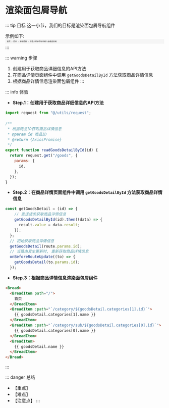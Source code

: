 # 渲染面包屑导航

::: tip 目标
这一小节，我们的目标是渲染面包屑导航组件

示例如下:
![breadcrumb](./images/124.png)
:::

::: warning 步骤

1. 创建用于获取商品详细信息的API方法
2. 在商品详情页面组件中调用 `getGoodsDetailById` 方法获取商品详情信息
3. 根据商品详情信息渲染面包屑组件
:::

::: info 体验

* **Step.1：创建用于获取商品详细信息的API方法**

```js
import request from "@/utils/request";

/**
 * 根据商品ID获取商品详情信息
 * @param id 商品ID
 * @return {AxiosPromise}
 */
export function readGoodsDetailById(id) {
  return request.get("/goods", {
    params: {
      id,
    },
  });
}
```

* **Step.2：在商品详情页面组件中调用 `getGoodsDetailById` 方法获取商品详情信息**

```js
const getGoodsDetail = (id) => {
    // 发送请求获取商品详情信息
    getGoodsDetailById(id).then((data) => {
      result.value = data.result;
    });
  };
  // 初始获取商品详情信息
  getGoodsDetail(route.params.id);
  // 当路由发生更新时, 重新获取商品详情信息
  onBeforeRouteUpdate((to) => {
    getGoodsDetail(to.params.id);
  });
```

* **Step.3：根据商品详情信息渲染面包屑组件**

```html
<Bread>
  <BreadItem path="/">
    首页
  </BreadItem>
  <BreadItem :path="`/category/${goodsDetail.categories[1].id}`">
    {{ goodsDetail.categories[1].name }}
  </BreadItem>
  <BreadItem :path="`/category/sub/${goodsDetail.categories[0].id}`">
    {{ goodsDetail.categories[0].name }}
  </BreadItem>
  <BreadItem>
    {{ goodsDetail.name }}
  </BreadItem>
</Bread>
```

:::

::: danger 总结

* 【重点】
* 【难点】
* 【注意点】
:::
